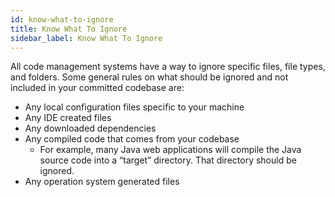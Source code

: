 ```yaml
---
id: know-what-to-ignore
title: Know What To Ignore
sidebar_label: Know What To Ignore
---
```


All code management systems have a way to ignore specific files, file types, and folders. Some general rules on what should be ignored and not included in your committed codebase are:
- Any local configuration files specific to your machine
- Any IDE created files
- Any downloaded dependencies
- Any compiled code that comes from your codebase
    - For example, many Java web applications will compile the Java source code into a “target” directory. That directory should be ignored.
- Any operation system generated files
